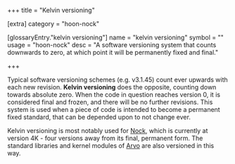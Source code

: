 +++
title = "Kelvin versioning"

[extra]
category = "hoon-nock"

[glossaryEntry."kelvin versioning"]
name = "kelvin versioning"
symbol = ""
usage = "hoon-nock"
desc = "A software versioning system that counts downwards to zero, at which point it will be permanently fixed and final."

+++

Typical software versioning schemes (e.g. v3.1.45) count ever upwards with each
new revision. **Kelvin versioning** does the opposite, counting down towards
absolute zero. When the code in question reaches version 0, it is considered
final and frozen, and there will be no further revisions. This system is used
when a piece of code is intended to become a permanent fixed standard, that can
be depended upon to not change ever.

Kelvin versioning is most notably used for [Nock](/reference/glossary/nock),
which is currently at version 4K - four versions away from its final, permanent
form. The standard libraries and kernel modules of
[Arvo](/reference/glossary/arvo) are also versioned in this way.
